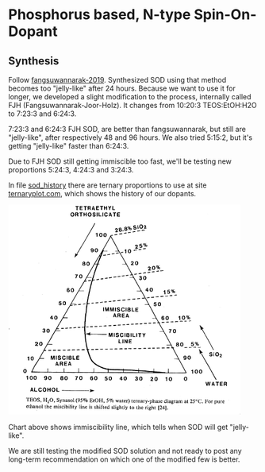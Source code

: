 # Phosphorus based, N-type Spin-On-Dopant

## Synthesis
Follow [fangsuwannarak-2019](./fangsuwannarag2019.pdf). 
Synthesized SOD using that method becomes too "jelly-like" after 24 hours. Because we want to use it for longer, we developed a slight modification to the process, internally called FJH (Fangsuwannarak-Joor-Holz). 
It changes from 10:20:3 TEOS:EtOH:H2O to 7:23:3 and 6:24:3.

7:23:3 and 6:24:3 FJH SOD, are better than fangsuwannarak, but still are "jelly-like", after respectively 48 and 96 hours. We also tried 5:15:2, but it's getting "jelly-like" faster than 6:24:3.

Due to FJH SOD still getting immiscible too fast, we'll be testing new proportions 5:24:3, 4:24:3 and 3:24:3.

In file [sod_history](./sod_history.csv) there are ternary proportions to use at site [ternaryplot.com](https://www.ternaryplot.com/), which shows the history of our dopants. 

![](./miscibility_chart.png)

Chart above shows immiscibility line, which tells when SOD will get "jelly-like".

We are still testing the modified SOD solution and not ready to post any long-term recommendation on which one of the modified few is better.
